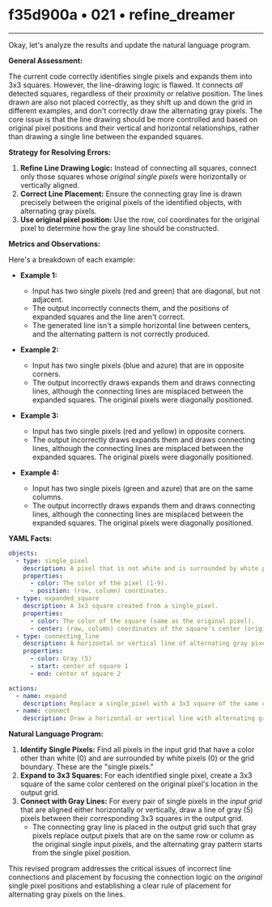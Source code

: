 # f35d900a • 021 • refine_dreamer

---
Okay, let's analyze the results and update the natural language program.

**General Assessment:**

The current code correctly identifies single pixels and expands them into 3x3 squares. However, the line-drawing logic is flawed. It connects *all* detected squares, regardless of their proximity or relative position. The lines drawn are also not placed correctly, as they shift up and down the grid in different examples, and don't correctly draw the alternating gray pixels. The core issue is that the line drawing should be more controlled and based on original pixel positions and their vertical and horizontal relationships, rather than drawing a single line between the expanded squares.

**Strategy for Resolving Errors:**

1.  **Refine Line Drawing Logic:** Instead of connecting all squares, connect only those squares whose *original single pixels* were horizontally or vertically aligned.
2.  **Correct Line Placement:** Ensure the connecting gray line is drawn precisely between the original pixels of the identified objects, with alternating gray pixels.
3. **Use original pixel position:** Use the row, col coordinates for the original pixel to determine how the gray line should be constructed.

**Metrics and Observations:**

Here's a breakdown of each example:

*   **Example 1:**
    *   Input has two single pixels (red and green) that are diagonal, but not adjacent.
    *   The output incorrectly connects them, and the positions of expanded squares and the line aren't correct.
    *   The generated line isn't a simple horizontal line between centers, and the alternating pattern is not correctly produced.

*   **Example 2:**
    *   Input has two single pixels (blue and azure) that are in opposite corners.
    *    The output incorrectly draws expands them and draws connecting lines, although the connecting lines are misplaced between the expanded squares. The original pixels were diagonally positioned.

*   **Example 3:**
    *   Input has two single pixels (red and yellow) in opposite corners.
    *    The output incorrectly draws expands them and draws connecting lines, although the connecting lines are misplaced between the expanded squares. The original pixels were diagonally positioned.

*   **Example 4:**
    *   Input has two single pixels (green and azure) that are on the same columns.
    *    The output incorrectly draws expands them and draws connecting lines, although the connecting lines are misplaced between the expanded squares. The original pixels were diagonally positioned.

**YAML Facts:**

```yaml
objects:
  - type: single_pixel
    description: A pixel that is not white and is surrounded by white pixels or the grid edge.
    properties:
      - color: The color of the pixel (1-9).
      - position: (row, column) coordinates.
  - type: expanded_square
    description: A 3x3 square created from a single_pixel.
    properties:
      - color: The color of the square (same as the original pixel).
      - center: (row, column) coordinates of the square's center (original pixel's position).
  - type: connecting_line
    description: A horizontal or vertical line of alternating gray pixels connecting two expanded squares.
    properties:
      - color: Gray (5)
      - start: center of square 1
      - end: center of square 2

actions:
  - name: expand
    description: Replace a single_pixel with a 3x3 square of the same color.
  - name: connect
    description: Draw a horizontal or vertical line with alternating gray pixels between single pixels that were on the same row or column in the input.
```

**Natural Language Program:**

1.  **Identify Single Pixels:** Find all pixels in the input grid that have a color other than white (0) and are surrounded by white pixels (0) or the grid boundary. These are the "single pixels."
2.  **Expand to 3x3 Squares:** For each identified single pixel, create a 3x3 square of the same color centered on the original pixel's location in the output grid.
3.  **Connect with Gray Lines:** For every pair of single pixels in the *input grid* that are aligned either horizontally or vertically, draw a line of gray (5) pixels between their corresponding 3x3 squares in the output grid.
    *   The connecting gray line is placed in the output grid such that gray pixels replace output pixels that are on the same row or column as the original single input pixels, and the alternating gray pattern starts from the single pixel position.

This revised program addresses the critical issues of incorrect line connections and placement by focusing the connection logic on the *original* single pixel positions and establishing a clear rule of placement for alternating gray pixels on the lines.

